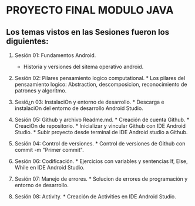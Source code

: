 # PROYECTO FINAL MODULO JAVA 

## Los temas vistos en las Sesiones fueron los diguientes: 

1. Sesión 01: Fundamentos Android.
      * Historia y versiones del sitema operativo android.
        
2. Sesión 02: Pilares pensamiento logico computational.
       * Los pilares del pensaamiento logico: Abstraction, descomposicion, reconocimiento de patrones y algoritmo.

3. Sesió¿n 03: InstalaciOn y entorno de desarrollo.
       * Descarga e instalaciOn del entorno de desarrollo Android Studio.

4. Sesión 05: Github y archivo Readme.md.
       * Creación de cuenta Github.
       * CreaciOn de repositorio.
       * Inicializar y vincular Github con IDE Android Studio.
       * Subir proyecto desde terminal de IDE Android studio a Github.

5. Sesión 04: Control de versiones.
       * Control de versiones de Github con commit -m "Primer commit". 

6. Sesión 06: Codificación.
       * Ejercicios con variables y sentencias If, Else, While en IDE Android Studio.

7. Sesión 07: Manejo de errores.
       * Solucion de errores de programación y entorno de desarrollo.
   
8. Sesión 08: Activity.
        * Creación de Activities en IDE Android Studio.
